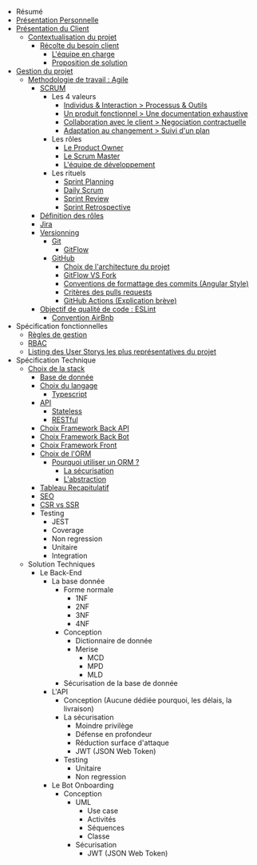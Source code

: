 - Résumé
- <a href='./self-pres.md'>Présentation Personnelle</a>
- <a href='./project-pres.md'>Présentation du Client</a>
  - <a href='./project-pres.md#context'>Contextualisation du projet</a>
    - <a href='./project-pres#client'>Récolte du besoin client</a>
      - <a href='./project-pres.md#team'>L'équipe en charge</a>
      - <a href='./project-pres.md#proposition-de-solution--discord-vs-from-sratch'>Proposition de solution</a>
- <a href='./project-management.md'>Gestion du projet</a>
  - <a href='./project-management.md#méthodologie-de-travail--agile'>Methodologie de travail : Agile
      - <a href='./project-management.md#scrum'>SCRUM</a>
        - Les 4 valeurs
          - <a href='./project-management.md#individus--interaction--processus--outils'>Individus & Interaction > Processus & Outils</a>
          - <a href='./project-management.md#un-produit-fonctionnel--une-documentation-exhaustive'>Un produit fonctionnel > Une documentation exhaustive</a>
          - <a href='./project-management.md#collaboration-avec-le-client--negociation-contractuelle'>Collaboration avec le client > Negociation contractuelle</a>
          - <a href='./project-management.md#adaptation-au-changement--suivi-dun-plan'>Adaptation au changement > Suivi d'un plan</a>
        - Les rôles
          - <a href='./project-management.md#product-owner'>Le Product Owner</a>
          - <a href='./project-management.md#le-scrum-master'>Le Scrum Master</a>
          - <a href='./project-management.md#léquipe-de-développement'>L'équipe de développement</a>
        - Les rituels
          - <a href='./project-management.md#sprint-planning'>Sprint Planning</a>
          - <a href='./project-management.md#daily-scrum'>Daily Scrum</a>
          - <a href='./project-management.md#sprint-review'>Sprint Review</a>
          - <a href='./project-management.md#sprint-retrospective'>Sprint Retrospective</a>
      - <a href='./project-management.md#définition-des-rôles'>Définition des rôles</a>
      - <a href='./project-management.md#jira'>Jira</a>
    - <a href='./project-management.md#versionning'>Versionning</a>
      - <a href='./project-management.md#git'>Git</a>
        - <a href='./project-management.md#gitflow'>GitFlow</a>
      - <a href='./project-management.md#github'>GitHub</a>
        - <a href='./project-management.md#mono-repository-vs-multi-repository'>Choix de l'architecture du projet</a>
        - <a href='./project-management.md#gitflow-vs-fork'>GitFlow VS Fork</a>
        - <a href='./project-management.md#convention-de-formatage-des-commits'>Conventions de formattage des commits (Angular Style)</a>
        - <a href='./project-management.md#critères-des-pull-requests'>Critères des pulls requests</a>
        - <a href='./project-management.md#github-actions'>GitHub Actions (Explication brève)</a>
    - <a href='./project-management.md#qualité-de-code--eslint'>Objectif de qualité de code : ESLint</a>
      - <a href='./project-management.md#la-convention-airbnb'>Convention AirBnb</a>
- Spécification fonctionnelles
  - <a href='./gestion-rules.md'>Règles de gestion</a>
  - <a href='./rbac.md'>RBAC</a>
  - <a href='./user-stories.md'>Listing des User Storys les plus représentatives du projet</a>
- Spécification Technique
  - <a href='./stack-choice.md'>Choix de la stack</a>
    - <a href='./stack-choice.md#la-base-de-données--postgresql'>Base de donnée</a>
    - <a href='./stack-choice.md#choix-du-langage'>Choix du langage</a>
      - <a href='./stack-choice.md#typescript'>Typescript</a>
    - <a href='./stack-choice.md#api'>API</a>
      - <a href='./stack-choice.md#stateless'>Stateless</a>
      - <a href='./stack-choice.md#restful-api'>RESTful</a>
    - <a href='./stack-choice.md#analyse-du-framework-back-end-api'>Choix Framework Back API</a>
    - <a href='./stack-choice.md#choix-du-framework-back-end-bot'>Choix Framework Back Bot</a>
    - <a href='./stack-choice.md#analyse-du-framework-front-end'>Choix Framework Front</a>
    - <a href='./stack-choice.md#analyse-de-lorm-object-relationnal-mapping'>Choix de l'ORM</a>
      - <a href='./stack-choice.md#pourquoi-utiliser-un-orm'>Pourquoi utiliser un ORM ?</a>
        - <a href='./stack-choice.md#la-sécurisation'>La sécurisation</a>
        - <a href='./stack-choice.md#labstraction'>L'abstraction</a>
    - <a href='./stack-choice.md#tableau-récapitulatif'>Tableau Recapitulatif</a>
    - <a href='./stack-choice.md#seo'>SEO</a>
    - <a href='./stack-choice.md#csr'>CSR vs SSR</a>
    - Testing
      - JEST
      - Coverage
      - Non regression
      - Unitaire
      - Integration
  - Solution Techniques
    - Le Back-End
      - La base donnée
        - Forme normale
          - 1NF
          - 2NF
          - 3NF
          - 4NF
        - Conception
          - Dictionnaire de donnée
          - Merise
            - MCD
            - MPD
            - MLD
        - Sécurisation de la base de donnée
      - L'API
        - Conception (Aucune dédiée pourquoi, les délais, la livraison)
        - La sécurisation
          - Moindre privilège
          - Défense en profondeur
          - Réduction surface d'attaque
          - JWT (JSON Web Token)
        - Testing
          - Unitaire
          - Non regression
      - Le Bot Onboarding
        - Conception
          - UML
            - Use case
            - Activités
            - Séquences
            - Classe
          - Sécurisation
            - JWT (JSON Web Token)